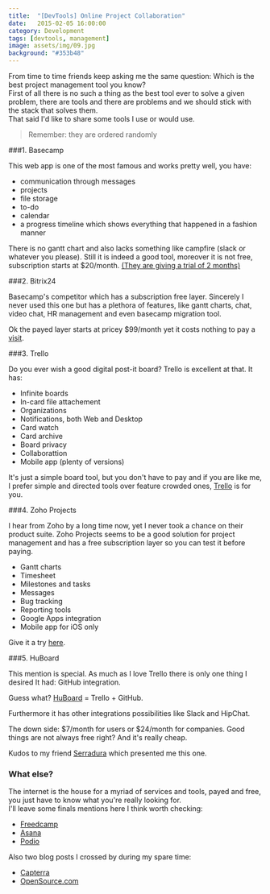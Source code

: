 ```yaml
---
title:  "[DevTools] Online Project Collaboration"
date:   2015-02-05 16:00:00
category: Development
tags: [devtools, management]
image: assets/img/09.jpg
background: "#353b48"
---
```

From time to time friends keep asking me the same question: Which is the best project management tool you know?  
First of all there is no such a thing as the best tool ever to solve a given problem, there are tools and there are problems and we should stick with the stack that solves them.  
That said I'd like to share some tools I use or would use.  

> Remember: they are ordered randomly  

###1. Basecamp

This web app is one of the most famous and works pretty well, you have:


* communication through messages
* projects
* file storage
* to-do
* calendar
* a progress timeline which shows everything that happened in a fashion manner

There is no gantt chart and also lacks something like campfire (slack or whatever you please). Still it is indeed a good tool, moreover it is not free, subscription starts at $20/month. [(They are giving a trial of 2 months)](https://basecamp.com)

###2. Bitrix24

Basecamp's competitor which has a subscription free layer. Sincerely I never used this one but has a plethora of features, like gantt charts, chat, video chat, HR management and even basecamp migration tool.

Ok the payed layer starts at pricey $99/month yet it costs nothing to pay a [visit](http://www.bitrix24.com/).

###3. Trello

Do you ever wish a good digital post-it board? Trello is excellent at that. It has:


* Infinite boards
* In-card file attachement
* Organizations
* Notifications, both Web and Desktop
* Card watch
* Card archive
* Board privacy
* Collaborattion
* Mobile app (plenty of versions)

It's just a simple board tool, but you don't have to pay and if you are like me, I prefer simple and directed tools over feature crowded ones, [Trello](https://trello.com/) is for you.

###4. Zoho Projects

I hear from Zoho by a long time now, yet I never took a chance on their product suite. Zoho Projects seems to be a good solution for project management and has a free subscription layer so you can test it before paying.  


* Gantt charts
* Timesheet
* Milestones and tasks
* Messages
* Bug tracking
* Reporting tools
* Google Apps integration
* Mobile app for iOS only

Give it a try [here](https://www.zoho.com/projects).

###5. HuBoard

This mention is special. As much as I love Trello there is only one thing I desired It had: GitHub integration.

Guess what? [HuBoard](https://huboard.com) = Trello + GitHub.

Furthermore it has other integrations possibilities like Slack and HipChat.

The down side: $7/month for users or $24/month for companies. Good things are not always free right? And it's really cheap.

Kudos to my friend [Serradura](https://github.com/serradura) which presented me this one.

### What else?

The internet is the house for a myriad of services and tools, payed and free, you just have to know what you're really looking for.  
I'll leave some finals mentions here I think worth checking:


* [Freedcamp](https://freedcamp.com/)
* [Asana](https://app.asana.com/)
* [Podio](https://podio.com/)

Also two blog posts I crossed by during my spare time:


* [Capterra](http://blog.capterra.com/free-open-source-project-management-software/)
* [OpenSource.com](http://opensource.com/business/14/1/top-project-management-tools-2014)
